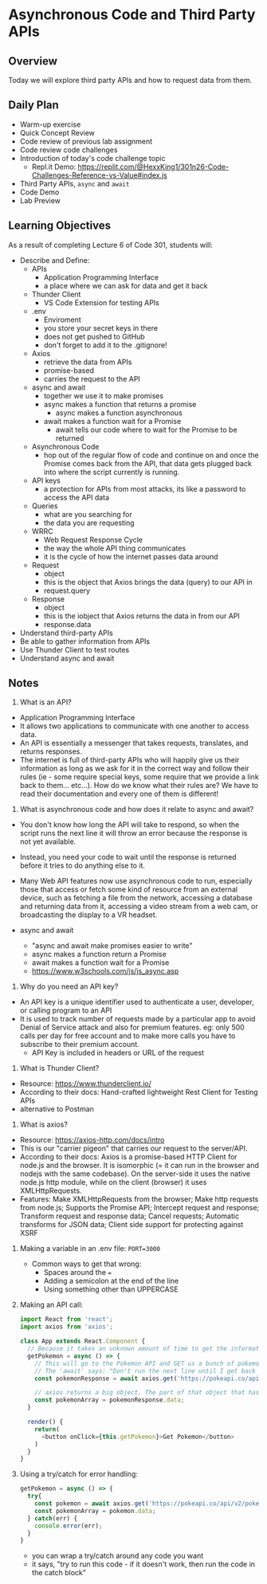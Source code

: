 # Asynchronous Code and Third Party APIs

## Overview

Today we will explore third party APIs and how to request data from them.

## Daily Plan

- Warm-up exercise
- Quick Concept Review
- Code review of previous lab assignment
- Code review code challenges
- Introduction of today's code challenge topic
  - Repl.it Demo: <https://replit.com/@HexxKing1/301n26-Code-Challenges-Reference-vs-Value#index.js>
- Third Party APIs, `async` and `await`
- Code Demo
- Lab Preview

## Learning Objectives

As a result of completing Lecture 6 of Code 301, students will:

- Describe and Define:
  - APIs
    - Application Programming Interface
    - a place where we can ask for data and get it back
  - Thunder Client
    - VS Code Extension for testing APIs
  - .env
    - Enviroment
    - you store your secret keys in there
    - does not get pushed to GitHub
    - don't forget to add it to the .gitignore!
  - Axios
    - retrieve the data from APIs
    - promise-based
    - carries the request to the API
  - async and await
    - together we use it to make promises
    - async makes a function that returns a promise
      - async makes a function asynchronous
    - await makes a function wait for a Promise
      - await tells our code where to wait for the Promise to be returned
  - Asynchronous Code
    - hop out of the regular flow of code and continue on and once the Promise comes back from the API, that data gets plugged back into where the script currently is running.
  - API keys
    - a protection for APIs from most attacks, its like a password to access the API data
  - Queries
    - what are you searching for
    - the data you are requesting
  - WRRC
    - Web Request Response Cycle
    - the way the whole API thing communicates
    - it is the cycle of how the internet passes data around
  - Request
    - object
    - this is the object that Axios brings the data (query) to our API in
    - request.query
  - Response
    - object
    - this is the iobject that Axios returns the data in from our API
    - response.data
- Understand third-party APIs
- Be able to gather information from APIs
- Use Thunder Client to test routes
- Understand async and await

## Notes

1. What is an API?

- Application Programming Interface
- It allows two applications to communicate with one another to access data.
- An API is essentially a messenger that takes requests, translates, and returns responses.
- The internet is full of third-party APIs who will happily give us their information as long as we ask for it in the correct way and follow their rules (ie - some require special keys, some require that we provide a link back to them... etc...). How do we know what their rules are? We have to read their documentation and every one of them is different!

1. What is asynchronous code and how does it relate to async and await?

- You don't know how long the API will take to respond, so when the script runs the next line it will throw an error because the response is not yet available.
- Instead, you need your code to wait until the response is returned before it tries to do anything else to it.
- Many Web API features now use asynchronous code to run, especially those that access or fetch some kind of resource from an external device, such as fetching a file from the network, accessing a database and returning data from it, accessing a video stream from a web cam, or broadcasting the display to a VR headset.

- async and await
  - "async and await make promises easier to write"
  - async makes a function return a Promise
  - await makes a function wait for a Promise
  - <https://www.w3schools.com/js/js_async.asp>

1. Why do you need an API key?

- An API key is a unique identifier used to authenticate a user, developer, or calling program to an API
- It is used to track number of requests made by a particular app to avoid Denial of Service attack and also for premium features. eg: only 500 calls per day for free account and to make more calls you have to subscribe to their premium account.
  - API Key is included in headers or URL of the request

1. What is Thunder Client?

- Resource: <https://www.thunderclient.io/>
- According to their docs: Hand-crafted lightweight Rest Client for Testing APIs
- alternative to Postman

1. What is axios?

- Resource: <https://axios-http.com/docs/intro>
- This is our "carrier pigeon" that carries our request to the server/API.
- According to their docs: Axios is a promise-based HTTP Client for node.js and the browser. It is isomorphic (= it can run in the browser and nodejs with the same codebase). On the server-side it uses the native node.js http module, while on the client (browser) it uses XMLHttpRequests.
- Features: Make XMLHttpRequests from the browser; Make http requests from node.js; Supports the Promise API; Intercept request and response; Transform request and response data; Cancel requests; Automatic transforms for JSON data; Client side support for protecting against XSRF

1. Making a variable in an .env file: `PORT=3000`

   - Common ways to get that wrong:
     - Spaces around the `=`
     - Adding a semicolon at the end of the line
     - Using something other than UPPERCASE

1. Making an API call:

   ```javascript
   import React from 'react';
   import axios from 'axios';

   class App extends React.Component {
     // Because it takes an unknown amount of time to get the information, we need to do an async and await in this function:
     getPokemon = async () => {
       // This will go to the Pokemon API and GET us a bunch of pokemon objects.
       // The 'await' says: "Don't run the next line until I get back with the information that you asked for and then put it in a const called 'pokemon'."
       const pokemonResponse = await axios.get('https://pokeapi.co/api/v2/pokemon');

       // axios returns a big object. The part of that object that has the pokemon in it is the .data attribute of the object.
       const pokemonArray = pokemonResponse.data;
     }

     render() {
       return(
         <button onClick={this.getPokemon}>Get Pokemon</button>
       )
     }
   }
   ```

1. Using a try/catch for error handling:

   ```javascript
   getPokemon = async () => {
     try{
       const pokemon = await axios.get('https://pokeapi.co/api/v2/pokemon');
       const pokemonArray = pokemon.data;
     } catch(err) {
       console.error(err);
     }
   }
   ```

   - you can wrap a try/catch around any code you want
   - it says, "try to run this code - if it doesn't work, then run the code in the catch block"
